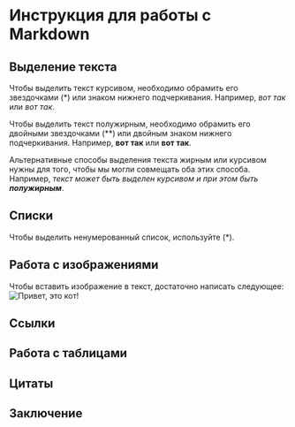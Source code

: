 # Инструкция для работы с Markdown

## Выделение текста

Чтобы выделить текст курсивом, необходимо обрамить его звездочками (*) или знаком нижнего подчеркивания. Например, *вот так* или _вот так_.

Чтобы выделить текст полужирным, необходимо обрамить его двойными звездочками (**) или двойным знаком нижнего подчеркивания. Например, **вот так** или __вот так__.

Альтернативные способы выделения текста жирным или курсивом нужны для того, чтобы мы могли совмещать оба этих способа. Например, _текст может быть выделен курсивом и при этом быть **полужирным**_.

## Списки
Чтобы выделить ненумерованный список, используйте (*).
## Работа с изображениями

Чтобы вставить изображение в текст, достаточно написать следующее:
![Привет, это кот!](cat.jpg)

## Ссылки

## Работа с таблицами

## Цитаты

## Заключение